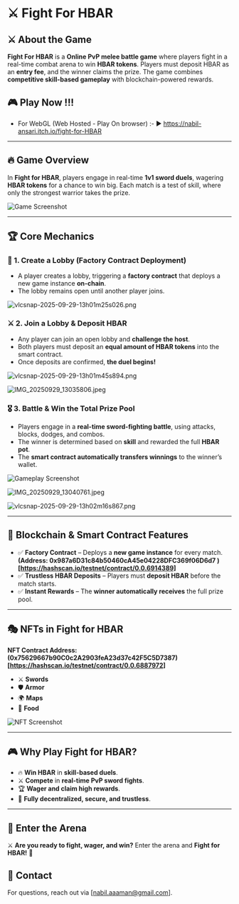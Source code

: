 
# ⚔️ Fight For HBAR  

## ⚔️ About the Game  
**Fight For HBAR** is a **Online PvP melee battle game** where players fight in a real-time combat arena to win **HBAR tokens**. Players must deposit HBAR as an **entry fee**, and the winner claims the prize. The game combines **competitive skill-based gameplay** with blockchain-powered rewards.  

## 🎮 Play Now !!!
- For WebGL (Web Hosted - Play On browser) :- ▶️ https://nabil-ansari.itch.io/fight-for-HBAR  


---

## 🔥 Game Overview  

In **Fight for HBAR**, players engage in real-time **1v1 sword duels**, wagering **HBAR tokens** for a chance to win big.
Each match is a test of skill, where only the strongest warrior takes the prize.

![Game Screenshot](https://cdn.dorahacks.io/static/files/199945af3f57220034ff6e84b1595b25.png)

---

## 🏆 Core Mechanics  

### 🏰 1. Create a Lobby (Factory Contract Deployment)  

- A player creates a lobby, triggering a **factory contract** that deploys a new game instance **on-chain**.  
- The lobby remains open until another player joins.

![vlcsnap-2025-09-29-13h01m25s026.png](https://cdn.dorahacks.io/static/files/19994635f6bf881b3cc590341a29ff65.png)

### ⚔️ 2. Join a Lobby & Deposit HBAR  

- Any player can join an open lobby and **challenge the host**.  
- Both players must deposit an **equal amount of HBAR tokens** into the smart contract.  
- Once deposits are confirmed, **the duel begins!**

![vlcsnap-2025-09-29-13h01m45s894.png](https://cdn.dorahacks.io/static/files/1999463af669958b0282dc74a91b8db8.png)

![IMG_20250929_13035806.jpeg](https://cdn.dorahacks.io/static/files/1999465f98629134f13b95e42dea2717.jpeg)

### 🎖️ 3. Battle & Win the Total Prize Pool  

- Players engage in a **real-time sword-fighting battle**, using attacks, blocks, dodges, and combos.  
- The winner is determined based on **skill** and rewarded the full **HBAR pot**.  
- The **smart contract automatically transfers winnings** to the winner’s wallet.

![Gameplay Screenshot](https://cdn.dorahacks.io/static/files/199945f2d97843bf4d869794857ac19d.png)

![IMG_20250929_13040761.jpeg](https://cdn.dorahacks.io/static/files/199946652542d8c4e9af5304a94a6207.jpeg)

![vlcsnap-2025-09-29-13h02m16s867.png](https://cdn.dorahacks.io/static/files/1999463fa1ef00a4bead2c3459e9869f.png)

---

## 🔗 Blockchain & Smart Contract Features  

- ✅ **Factory Contract** – Deploys a **new game instance** for every match.  **(Address: 0x987a6D31c84b50460cA45e04228DFC369f06D6d7 ) [https://hashscan.io/testnet/contract/0.0.6914389]**
- ✅ **Trustless HBAR Deposits** – Players must **deposit HBAR** before the match starts.  
- ✅ **Instant Rewards** – The **winner automatically receives** the full prize pool.

---

## 🎭 NFTs in Fight for HBAR  

**NFT Contract Address: (0x75629667b90C0c2A2903feA23d37c42F5C5D7387) [https://hashscan.io/testnet/contract/0.0.6887972]**

- ⚔️ **Swords**  
- 🛡️ **Armor**  
- 🌍 **Maps**  
- 🍗 **Food**

![NFT Screenshot](https://cdn.dorahacks.io/static/files/199945f8e87dc11409ee11f4c69943ca.png)

---

## 🎮 Why Play Fight for HBAR?  

- 🔥 **Win HBAR** in **skill-based duels**.  
- ⚔️ **Compete** in **real-time PvP sword fights**.  
- 🏆 **Wager and claim high rewards**.  
- 🔗 **Fully decentralized, secure, and trustless**.

---

## 🏅 Enter the Arena  

⚔️ **Are you ready to fight, wager, and win?**
Enter the arena and **Fight for HBAR!** 🏅

## 📩 Contact  
For questions, reach out via [nabil.aaaman@gmail.com].  


